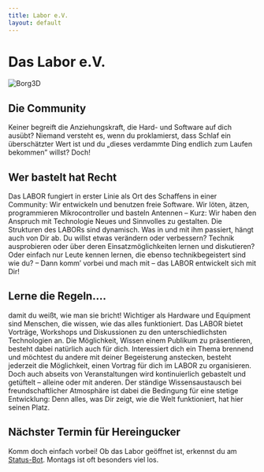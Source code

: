 ```yaml
---
title: Labor e.V.
layout: default
---
```

Das Labor e.V.
==============

![Borg3D](http://www.das-labor.org/wp-content/uploads/2014/02/450px-Borg3d-1-225x300.jpg)

Die Community
-------------

Keiner begreift die Anziehungskraft, die Hard- und Software auf dich ausübt? Niemand versteht es, wenn du proklamierst, dass Schlaf ein überschätzter Wert ist und du „dieses verdammte Ding endlich zum Laufen bekommen” willst? Doch!

Wer bastelt hat Recht
---------------------

Das LABOR fungiert in erster Linie als Ort des Schaffens in einer Community: Wir entwickeln und benutzen freie Software. Wir löten, ätzen, programmieren Mikrocontroller und basteln Antennen – Kurz: Wir haben den Anspruch mit Technologie Neues und Sinnvolles zu gestalten.
Die Strukturen des LABORs sind dynamisch. Was in und mit ihm passiert, hängt auch von Dir ab. Du willst etwas verändern oder verbessern? Technik ausprobieren oder über deren Einsatzmöglichkeiten lernen und diskutieren? Oder einfach nur Leute kennen lernen, die ebenso technikbegeistert sind wie du? – Dann komm’ vorbei und mach mit – das LABOR entwickelt sich mit Dir!

Lerne die Regeln….
------------------

damit du weißt, wie man sie bricht! Wichtiger als Hardware und Equipment sind Menschen, die wissen, wie das alles funktioniert. Das LABOR bietet Vorträge, Workshops und Diskussionen zu den unterschiedlichsten Technologien an. Die Möglichkeit, Wissen einem Publikum zu präsentieren, besteht dabei natürlich auch für dich. Interessiert dich ein Thema brennend und möchtest du andere mit deiner Begeisterung anstecken, besteht jederzeit die Möglichkeit, einen Vortrag für dich im LABOR zu organisieren. Doch auch abseits von Veranstaltungen wird kontinuierlich gebastelt und getüftelt – alleine oder mit anderen. Der ständige Wissensaustausch bei freundschaftlicher Atmosphäre ist dabei die Bedingung für eine stetige Entwicklung: Denn alles, was Dir zeigt, wie die Welt funktioniert, hat hier seinen Platz.

Nächster Termin für Hereingucker
--------------------------------

Komm doch einfach vorbei! Ob das Labor geöffnet ist, erkennst du am [Status-Bot](https://www.das-labor.org/status/).
Montags ist oft besonders viel los.

